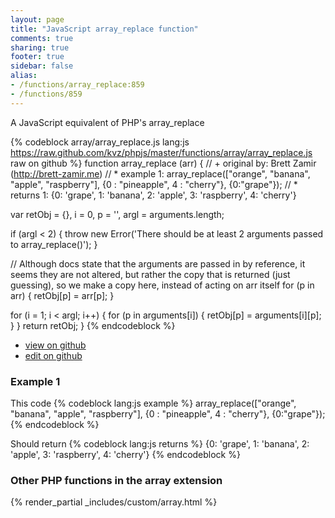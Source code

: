 ```yaml
---
layout: page
title: "JavaScript array_replace function"
comments: true
sharing: true
footer: true
sidebar: false
alias:
- /functions/array_replace:859
- /functions/859
---
```

<!-- Generated by Rakefile:build -->
A JavaScript equivalent of PHP's array_replace

{% codeblock array/array_replace.js lang:js https://raw.github.com/kvz/phpjs/master/functions/array/array_replace.js raw on github %}
function array_replace (arr) {
  // +   original by: Brett Zamir (http://brett-zamir.me)
  // *     example 1: array_replace(["orange", "banana", "apple", "raspberry"], {0 : "pineapple", 4 : "cherry"}, {0:"grape"});
  // *     returns 1: {0: 'grape', 1: 'banana', 2: 'apple', 3: 'raspberry', 4: 'cherry'}

  var retObj = {},
    i = 0,
    p = '',
    argl = arguments.length;

  if (argl < 2) {
    throw new Error('There should be at least 2 arguments passed to array_replace()');
  }

  // Although docs state that the arguments are passed in by reference, it seems they are not altered, but rather the copy that is returned (just guessing), so we make a copy here, instead of acting on arr itself
  for (p in arr) {
    retObj[p] = arr[p];
  }

  for (i = 1; i < argl; i++) {
    for (p in arguments[i]) {
      retObj[p] = arguments[i][p];
    }
  }
  return retObj;
}
{% endcodeblock %}

 - [view on github](https://github.com/kvz/phpjs/blob/master/functions/array/array_replace.js)
 - [edit on github](https://github.com/kvz/phpjs/edit/master/functions/array/array_replace.js)

### Example 1
This code
{% codeblock lang:js example %}
array_replace(["orange", "banana", "apple", "raspberry"], {0 : "pineapple", 4 : "cherry"}, {0:"grape"});
{% endcodeblock %}

Should return
{% codeblock lang:js returns %}
{0: 'grape', 1: 'banana', 2: 'apple', 3: 'raspberry', 4: 'cherry'}
{% endcodeblock %}


### Other PHP functions in the array extension
{% render_partial _includes/custom/array.html %}
